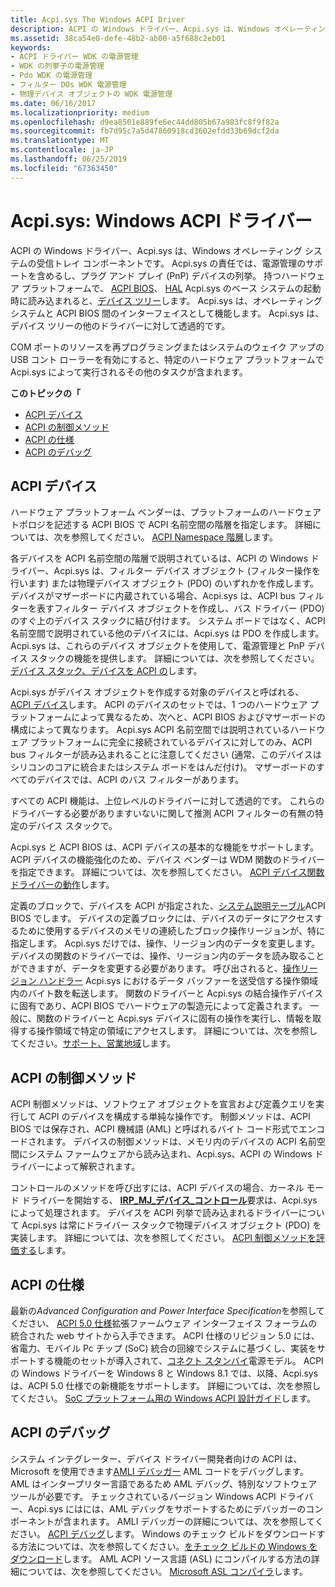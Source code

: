 ```yaml
---
title: Acpi.sys The Windows ACPI Driver
description: ACPI の Windows ドライバー、Acpi.sys は、Windows オペレーティング システムの受信トレイ コンポーネントです。
ms.assetid: 38ca54e0-defe-48b2-ab00-a5f688c2eb01
keywords:
- ACPI ドライバー WDK の電源管理
- WDK の列挙子の電源管理
- Pdo WDK の電源管理
- フィルター DOs WDK 電源管理
- 物理デバイス オブジェクトの WDK 電源管理
ms.date: 06/16/2017
ms.localizationpriority: medium
ms.openlocfilehash: d9ea8501e889fe6ec44dd805b67a983fc8f9f82a
ms.sourcegitcommit: fb7d95c7a5d47860918cd3602efdd33b69dcf2da
ms.translationtype: MT
ms.contentlocale: ja-JP
ms.lasthandoff: 06/25/2019
ms.locfileid: "67363450"
---
```

# <a name="acpisys-the-windows-acpi-driver"></a>Acpi.sys: Windows ACPI ドライバー


ACPI の Windows ドライバー、Acpi.sys は、Windows オペレーティング システムの受信トレイ コンポーネントです。 Acpi.sys の責任では、電源管理のサポートを含めるし、プラグ アンド プレイ (PnP) デバイスの列挙。 持つハードウェア プラットフォームで、 [ACPI BIOS](acpi-bios.md)、 [HAL](windows-kernel-mode-hal-library.md) Acpi.sys のベース システムの起動時に読み込まれると、[デバイス ツリー](device-tree.md)します。 Acpi.sys は、オペレーティング システムと ACPI BIOS 間のインターフェイスとして機能します。 Acpi.sys は、デバイス ツリーの他のドライバーに対して透過的です。

COM ポートのリソースを再プログラミングまたはシステムのウェイク アップの USB コント ローラーを有効にすると、特定のハードウェア プラットフォームで Acpi.sys によって実行されるその他のタスクが含まれます。

**このトピックの「**

-   [ACPI デバイス](#acpi-devices)
-   [ACPI の制御メソッド](#acpi-control-methods)
-   [ACPI の仕様](#acpi-specification)
-   [ACPI のデバッグ](#acpi-debugging)

## <a name="acpi-devices"></a>ACPI デバイス


ハードウェア プラットフォーム ベンダーは、プラットフォームのハードウェア トポロジを記述する ACPI BIOS で ACPI 名前空間の階層を指定します。 詳細については、次を参照してください。 [ACPI Namespace 階層](https://docs.microsoft.com/windows-hardware/drivers/bringup/acpi-namespace-hierarchy)します。

各デバイスを ACPI 名前空間の階層で説明されているは、ACPI の Windows ドライバー、Acpi.sys は、フィルター デバイス オブジェクト (フィルター操作を行います) または物理デバイス オブジェクト (PDO) のいずれかを作成します。 デバイスがマザーボードに内蔵されている場合、Acpi.sys は、ACPI bus フィルターを表すフィルター デバイス オブジェクトを作成し、バス ドライバー (PDO) のすぐ上のデバイス スタックに結び付けます。 システム ボードではなく、ACPI 名前空間で説明されている他のデバイスには、Acpi.sys は PDO を作成します。 Acpi.sys は、これらのデバイス オブジェクトを使用して、電源管理と PnP デバイス スタックの機能を提供します。 詳細については、次を参照してください。[デバイス スタック、デバイスを ACPI の](https://docs.microsoft.com/windows-hardware/drivers/acpi/device-stacks-for-an-acpi-device)します。

Acpi.sys がデバイス オブジェクトを作成する対象のデバイスと呼ばれる、 [ACPI デバイス](https://docs.microsoft.com/windows-hardware/drivers/acpi/supporting-acpi-devices)します。 ACPI のデバイスのセットでは、1 つのハードウェア プラットフォームによって異なるため、次へと、ACPI BIOS およびマザーボードの構成によって異なります。 Acpi.sys ACPI 名前空間では説明されているハードウェア プラットフォームに完全に接続されているデバイスに対してのみ、ACPI bus フィルターが読み込まれることに注意してください (通常、このデバイスはシリコンのコアに統合またはシステム ボードをはんだ付け)。 マザーボードのすべてのデバイスでは、ACPI のバス フィルターがあります。

すべての ACPI 機能は、上位レベルのドライバーに対して透過的です。 これらのドライバーする必要がありますいないに関して推測 ACPI フィルターの有無の特定のデバイス スタックで。

Acpi.sys と ACPI BIOS は、ACPI デバイスの基本的な機能をサポートします。 ACPI デバイスの機能強化のため、デバイス ベンダーは WDM 関数のドライバーを指定できます。 詳細については、次を参照してください。 [ACPI デバイス関数ドライバーの動作](https://docs.microsoft.com/windows-hardware/drivers/acpi/operation-of-an-acpi-device-function-driver)します。

定義のブロックで、デバイスを ACPI が指定された、[システム説明テーブル](https://docs.microsoft.com/windows-hardware/drivers/bringup/acpi-system-description-tables)ACPI BIOS でします。 デバイスの定義ブロックには、デバイスのデータにアクセスするために使用するデバイスのメモリの連続したブロック操作リージョンが、特に指定します。 Acpi.sys だけでは、操作、リージョン内のデータを変更します。 デバイスの関数のドライバーでは、操作、リージョン内のデータを読み取ることができますが、データを変更する必要があります。 呼び出されると、[操作リージョン ハンドラー](https://docs.microsoft.com/windows-hardware/drivers/acpi/implementing-an-operation-region-handler) Acpi.sys におけるデータ バッファーを送受信する操作領域内のバイト数を転送します。 関数のドライバーと Acpi.sys の結合操作デバイスに固有であり、ACPI BIOS でハードウェアの製造元によって定義されます。 一般に、関数のドライバーと Acpi.sys デバイスに固有の操作を実行し、情報を取得する操作領域で特定の領域にアクセスします。 詳細については、次を参照してください。[サポート、営業地域](https://docs.microsoft.com/windows-hardware/drivers/acpi/supporting-an-operation-region)します。

## <a name="acpi-control-methods"></a>ACPI の制御メソッド


ACPI 制御メソッドは、ソフトウェア オブジェクトを宣言および定義クエリを実行して ACPI のデバイスを構成する単純な操作です。 制御メソッドは、ACPI BIOS では保存され、ACPI 機械語 (AML) と呼ばれるバイト コード形式でエンコードされます。 デバイスの制御メソッドは、メモリ内のデバイスの ACPI 名前空間にシステム ファームウェアから読み込まれ、Acpi.sys、ACPI の Windows ドライバーによって解釈されます。

コントロールのメソッドを呼び出すには、ACPI デバイスの場合、カーネル モード ドライバーを開始する、 [ **IRP\_MJ\_デバイス\_コントロール**](https://docs.microsoft.com/windows-hardware/drivers/kernel/irp-mj-device-control)要求は、Acpi.sys によって処理されます。 デバイスを ACPI 列挙で読み込まれるドライバーについて Acpi.sys は常にドライバー スタックで物理デバイス オブジェクト (PDO) を実装します。 詳細については、次を参照してください。 [ACPI 制御メソッドを評価する](https://docs.microsoft.com/windows-hardware/drivers/acpi/evaluating-acpi-control-methods)します。

## <a name="acpi-specification"></a>ACPI の仕様


最新の*Advanced Configuration and Power Interface Specification*を参照してください、 [ACPI 5.0 仕様](https://uefi.org/specifications)拡張ファームウェア インターフェイス フォーラムの統合された web サイトから入手できます。 ACPI 仕様のリビジョン 5.0 には、省電力、モバイル Pc チップ (SoC) 統合の回線でシステムに基づくし、実装をサポートする機能のセットが導入されて、[コネクト スタンバイ](https://docs.microsoft.com/windows-hardware/design/device-experiences/modern-standby)電源モデル。 ACPI の Windows ドライバーを Windows 8 と Windows 8.1 では、以降、Acpi.sys は、ACPI 5.0 仕様での新機能をサポートします。 詳細については、次を参照してください。 [SoC プラットフォーム用の Windows ACPI 設計ガイド](https://docs.microsoft.com/windows-hardware/drivers/bringup/windows-acpi-design-guide-for-soc-platforms)します。

## <a name="acpi-debugging"></a>ACPI のデバッグ


システム インテグレーター、デバイス ドライバー開発者向けの ACPI は、Microsoft を使用できます[AMLI デバッガー](https://docs.microsoft.com/windows-hardware/drivers/debugger/introduction-to-the-amli-debugger) AML コードをデバッグします。 AML はインタープリター言語であるため AML デバッグ、特別なソフトウェア ツールが必要です。 チェックされているバージョン Windows ACPI ドライバー、Acpi.sys にはには、AML デバッグをサポートするためにデバッガーのコンポーネントが含まれます。 AMLI デバッガーの詳細については、次を参照してください。 [ACPI デバッグ](https://docs.microsoft.com/windows-hardware/drivers/debugger/acpi-debugging)します。 Windows のチェック ビルドをダウンロードする方法については、次を参照してください。[をチェック ビルドの Windows をダウンロード](https://docs.microsoft.com/windows-hardware/drivers/devtest/obtaining-the-checked-build)します。 AML ACPI ソース言語 (ASL) にコンパイルする方法の詳細については、次を参照してください。 [Microsoft ASL コンパイラ](https://docs.microsoft.com/windows-hardware/drivers/bringup/microsoft-asl-compiler)します。

 

 




